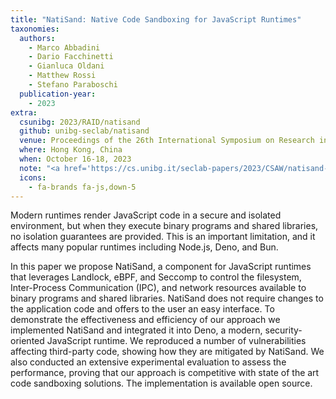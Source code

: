 ```yaml
---
title: "NatiSand: Native Code Sandboxing for JavaScript Runtimes"
taxonomies:
  authors:
    - Marco Abbadini
    - Dario Facchinetti
    - Gianluca Oldani
    - Matthew Rossi
    - Stefano Paraboschi
  publication-year:
    - 2023
extra:
  csunibg: 2023/RAID/natisand
  github: unibg-seclab/natisand
  venue: Proceedings of the 26th International Symposium on Research in Attacks, Intrusions and Defenses (RAID)
  where: Hong Kong, China
  when: October 16-18, 2023
  note: "<a href='https://cs.unibg.it/seclab-papers/2023/CSAW/natisand-poster.pdf'>CSAW 2023 Poster</a>"
  icons:
    - fa-brands fa-js,down-5
---
```


Modern runtimes render JavaScript code in a secure and isolated
environment, but when they execute binary programs and shared
libraries, no isolation guarantees are provided. This is an important
limitation, and it affects many popular runtimes including Node.js,
Deno, and Bun.

In this paper we propose NatiSand, a component for JavaScript
runtimes that leverages Landlock, eBPF, and Seccomp to control the
filesystem, Inter-Process Communication (IPC), and network resources
available to binary programs and shared libraries. NatiSand
does not require changes to the application code and offers to the
user an easy interface. To demonstrate the effectiveness and efficiency
of our approach we implemented NatiSand and integrated
it into Deno, a modern, security-oriented JavaScript runtime. We
reproduced a number of vulnerabilities affecting third-party code,
showing how they are mitigated by NatiSand. We also conducted
an extensive experimental evaluation to assess the performance,
proving that our approach is competitive with state of the art code
sandboxing solutions. The implementation is available open source.
